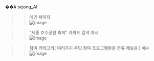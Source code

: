��#   s e j o n g _ A I 
 
>> 메인 페이지  
![image](https://github.com/dydtkddl/sejong_AI/assets/114085307/62853539-2b9c-496c-b309-d0b458dc903e)

>> "세종 호수공원 축제" 키워드 검색 예시  
![image](https://github.com/dydtkddl/sejong_AI/assets/114085307/a6814e1d-7e8a-40d6-98a6-46c6bd6d4ee4)

>> 참여 카테고리( 여러가지 주민 참여 프로그램들을 분류 해놓음 ) 예시   
![image](https://github.com/dydtkddl/sejong_AI/assets/114085307/747593b2-8d23-42f5-b65d-017638ec62df)
